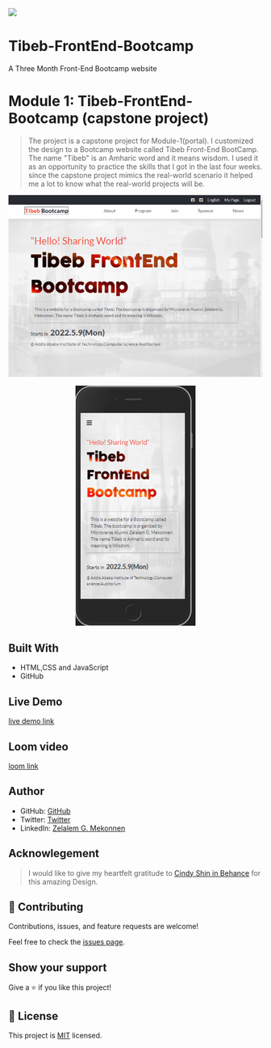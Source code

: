 ![](https://img.shields.io/badge/Microverse-blueviolet)

# Tibeb-FrontEnd-Bootcamp
A Three Month Front-End Bootcamp website


# Module 1: Tibeb-FrontEnd-Bootcamp (capstone project)

> The project is a capstone project for Module-1(portal). I customized the design to a Bootcamp website called Tibeb Front-End BootCamp. The name "Tibeb" is an Amharic word and it means wisdom. I used it as an opportunity to practice the skills that I got in the last four weeks. since the capstone project mimics the real-world scenario it helped me a lot to know what the real-world projects will be.

<p align="center">
  <img src="https://github.com/zmekonnen251/Tibeb-FrontEnd-Bootcamp/blob/mobile-version/assets/desktop.png">
</p>

<p align="center">
  <img src="https://github.com/zmekonnen251/Tibeb-FrontEnd-Bootcamp/blob/mobile-version/assets/mobile.png">
</p>


## Built With

- HTML,CSS and JavaScript
- GitHub 

## Live Demo

[live demo link](https://zmekonnen251.github.io/Tibeb-FrontEnd-Bootcamp/)

## Loom video

[loom link](https://www.loom.com/share/15cdb471589a41289f026d0daf908442)

## Author

- GitHub: [GitHub](https://github.com/zmekonnen251)
- Twitter: [Twitter](https://twitter.com/mek_zela)
- LinkedIn: [Zelalem G. Mekonnen](https://www.linkedin.com/in/zelalem-getachew/)

## Acknowlegement
> I would like to give my heartfelt gratitude to [Cindy Shin in Behance](https://www.behance.net/adagio07) for this amazing Design.

## 🤝 Contributing

Contributions, issues, and feature requests are welcome!

Feel free to check the [issues page](../../issues/).

## Show your support

Give a ⭐️ if you like this project!

## 📝 License

This project is [MIT](./MIT.md) licensed.

